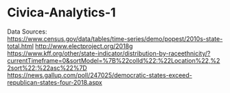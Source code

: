 # Civica-Analytics-1
Data Sources:<br>
https://www.census.gov/data/tables/time-series/demo/popest/2010s-state-total.html
http://www.electproject.org/2018g
https://www.kff.org/other/state-indicator/distribution-by-raceethnicity/?currentTimeframe=0&sortModel=%7B%22colId%22:%22Location%22,%22sort%22:%22asc%22%7D
https://news.gallup.com/poll/247025/democratic-states-exceed-republican-states-four-2018.aspx
